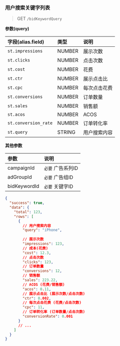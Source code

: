 ### 用户搜索关键字列表
>GET     `/bidKeywordQuery`

**参数(query)**

| 字段(alias.field)     | 类型    | 说明          |
|:---------------------|:-------|:-------------|
| `st.impressions`     | NUMBER | 展示次数      |
| `st.clicks`          | NUMBER | 点击次数      |
| `st.cost`            | NUMBER | 花费          |
| `st.ctr`             | NUMBER | 展示点击比    |
| `st.cpc`             | NUMBER | 每次点击花费   |
| `st.conversions`     | NUMBER | 订单数量      |
| `st.sales`           | NUMBER | 销售额        |
| `st.acos`            | NUMBER | ACOS         |
| `st.conversion_rate` | NUMBER | 订单转化率    |
| `st.query`          | STRING | 用户搜索内容 |

**其他参数**

| 参数          | 说明              |
|:-------------|:-----------------|
| campaignId   | `必要` 广告系列ID  |
| adGroupId    | `必要` 广告组ID   |
| bidKeywordId | `必要` 关键字ID   |

```json
{
  "success": true,
  "data": {
    "total": 123,
    "rows": [
      {
        // 用户搜索内容
        "query": "iPhone",
        
        // 展示次数
        "impressions": 123,
        // 成本(花费)
        "cost": 12.3,
        // 点击次数
        "clicks": 123,
        // 订单数量
        "conversions": 12,
        // 销售额
        "sales": 223.22,
        // ACOS (花费/销售额)
        "acos": 0.11,
        // 展示点击比 (展示次数/点击次数)
        "ctr": 0.002,
        // 每次点击花费 (花费/点击次数)
        "cpc": 11,
        // 订单转化率 (订单数量/点击次数)
        "conversionRate": 0.001
      }
      // ...
    ]
  }
}

```

